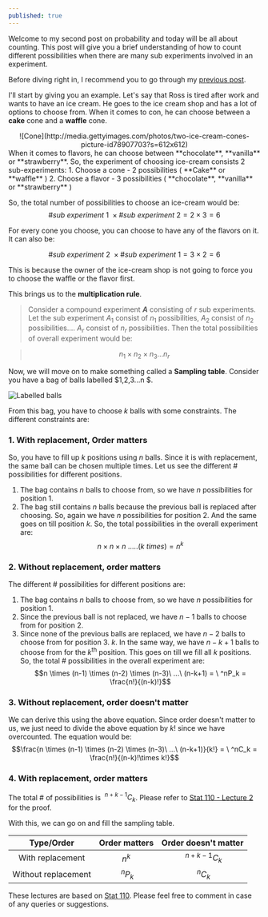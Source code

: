 ```yaml
---
published: true
---
```

Welcome to my second post on probability and today will be all about counting. This post will give you a brief understanding of how to count different possibilities when there are many sub experiments involved in an experiment.

<!--more-->
Before diving right in, I recommend you to go through my <a href="https://basanthjenuhb.github.io/2017/07/19/Probability-1.-Introduction/" target="_blank">previous post</a>.

I'll start by giving you an example. Let's say that Ross is tired after work and wants to have an ice cream. He goes to the ice cream shop and has a lot of options to choose from. When it comes to con, he can choose between a **cake** cone and a **waffle** cone.
<center>![Cone](http://media.gettyimages.com/photos/two-ice-cream-cones-picture-id78907703?s=612x612)</center>
When it comes to flavors, he can choose between **chocolate**, **vanilla** or **strawberry**. So, the experiment of choosing ice-cream consists 2 sub-experiments:
1. Choose a cone - 2 possibilities ( **Cake** or **waffle** )
2.  Choose a flavor - 3 possibilities ( **chocolate**, **vanilla** or **strawberry** )

So, the total number of possibilities to choose an ice-cream would be: 
$$\# sub\ experiment\ 1\  \times \# sub\ experiment\ 2 = 2 \times 3 = 6$$

For every cone you choose, you can choose to have any of the flavors on it. It can also be:

$$\# sub\ experiment\ 2\  \times \# sub\ experiment\ 1 = 3 \times 2 = 6$$

This is because the owner of the ice-cream shop is not going to force you to choose the waffle or the flavor first.

This brings us to the **multiplication rule**.

> Consider a compound experiment **$A$** consisting of $r$ sub experiments. Let the sub experiment $A_1$ consist of $n_1$ possibilities, $A_2$ consist of $n_2$ possibilities.... $A_r$ consist of $n_r$ possibilities. Then the total possibilities of overall experiment would be:

> $$n_1 \times n_2 \times n_3 ... n_r$$

Now, we will move on to make something called a **Sampling table**. Consider you have a bag of balls labelled $1,2,3...n $.

![Labelled balls](https://image.shutterstock.com/z/stock-photo-isolated-colored-pool-balls-numbers-to-and-zero-ball-77575132.jpg)

From this bag, you have to choose $k$ balls with some constraints. The different constraints are:
### **1. With replacement, Order matters**
So, you have to fill up $k$ positions using $n$ balls. Since it is with replacement, the same ball can be chosen multiple times. Let us see the different $\#$ possibilities for different positions.
1. The bag contains $n$ balls to choose from, so we have $n$ possibilities for position 1.
2. The bag still contains $n$ balls because the previous ball is replaced after choosing. So, again we have $n$ possibilities for position 2.
And the same goes on till position $k$. So, the total possibilities in the overall experiment are:
$$n \times n \times n \ .....(k\ times) = n^k$$

### **2. Without replacement, order matters**
The different $\#$ possibilities for different positions are:
1. The bag contains $n$ balls to choose from, so we have $n$ possibilities for position 1.
2. Since the previous ball is not replaced, we have $n-1$ balls to choose from for position 2.
3. Since none of the previous balls are replaced, we have $n-2$ balls to choose from for position 3.
$k$. In the same way, we have $n-k+1$ balls to choose from for the $k^{\textrm{th}}$ position.
This goes on till we fill all $k$ positions. So, the total $\#$ possibilities in the overall experiment are:
$$n \times (n-1) \times (n-2) \times (n-3)\ ...\ (n-k+1) = \ ^nP_k = \frac{n!}{(n-k)!}$$
### **3. Without replacement, order doesn't matter**
We can derive this using the above equation. Since order doesn't matter to us, we just need to divide the above equation by $k!$ since we have overcounted. The equation would be:
$$\frac{n \times (n-1) \times (n-2) \times (n-3)\ ...\ (n-k+1)}{k!} = \ ^nC_k = \frac{n!}{(n-k)!\times k!}$$

### **4. With replacement, order matters**
The total $\#$ of possibilities is $\ ^{n+k-1}C_k$. Please refer to <a href="https://youtu.be/FJd_1H3rZGg?list=PL2SOU6wwxB0uwwH80KTQ6ht66KWxbzTIo&t=706" target="_blank">Stat 110 - Lecture 2</a> for the proof.

With this, we can go on and fill the sampling table.

|      Type/Order     	| Order matters 	| Order doesn't matter 	|
|:-------------------:	|:-------------:	|:--------------------:	|
|   With replacement  	|     $n^k$     	|    $\ ^{n+k-1}C_k$   	|
| Without replacement 	|   $\ ^nP_k$   	|       $\ ^nC_k$      	|

These lectures are based on [Stat 110](https://www.youtube.com/watch?v=KbB0FjPg0mw&list=PL2SOU6wwxB0uwwH80KTQ6ht66KWxbzTIo). Please feel free to comment in case of any queries or suggestions.
